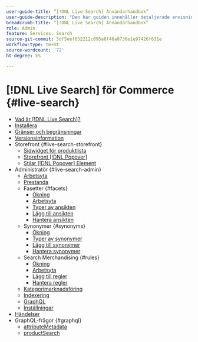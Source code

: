 ```yaml
---
user-guide-title: ”[!DNL Live Search] Användarhandbok”
user-guide-description: "Den här guiden innehåller detaljerade anvisningar om hur du använder [!DNL Live Search] från Adobe Commerce."
breadcrumb-title: ”[!DNL Live Search] Användarhandbok”
role: Admin
feature: Services, Search
source-git-commit: 5df5eef652212c095a8f46a8736e1e97426f631e
workflow-type: tm+mt
source-wordcount: '72'
ht-degree: 5%

---
```


# [!DNL Live Search] för Commerce {#live-search}

- [Vad är [!DNL Live Search]?](overview.md)
- [Installera](install.md)
- [Gränser och begränsningar](boundaries-limits.md)
- [Versionsinformation](release-notes.md)
- Storefront {#live-search-storefront}
   - [Sidwidget för produktlista](plp-styling.md)
   - [Storefront [!DNL Popover]](storefront-popover.md)
   - [Stilar [!DNL Popover] Element](storefront-popover-styling.md)
- Administratör {#live-search-admin}
   - [Arbetsyta](workspace.md)
   - [Prestanda](performance.md)
   - Fasetter {#facets}
      - [Ökning](facets.md)
      - [Arbetsyta](faceting-workspace.md)
      - [Typer av ansikten](facets-type.md)
      - [Lägg till ansikten](facets-add.md)
      - [Hantera ansikten](facets-manage.md)
   - Synonymer {#synonyms}
      - [Ökning](synonyms.md)
      - [Typer av synonymer](synonyms-type.md)
      - [Lägg till synonymer](synonyms-add.md)
      - [Hantera synonymer](synonyms-manage.md)
   - Search Merchandising {#rules}
      - [Ökning](rules.md)
      - [Arbetsyta](rules-workspace.md)
      - [Lägg till regler](rules-add.md)
      - [Hantera regler](rules-manage.md)
   - [Kategorimarknadsföring](category-merch.md)
   - [Indexering](indexing.md)
   - [GraphQL](graphql.md)
   - [Inställningar](settings.md)
- [Händelser](events.md)
- GraphQL-frågor {#graphql}
   - [attributeMetadata](https://developer.adobe.com/commerce/services/graphql/live-search/attribute-metadata/)
   - [productSearch](https://developer.adobe.com/commerce/services/graphql/live-search/product-search/)